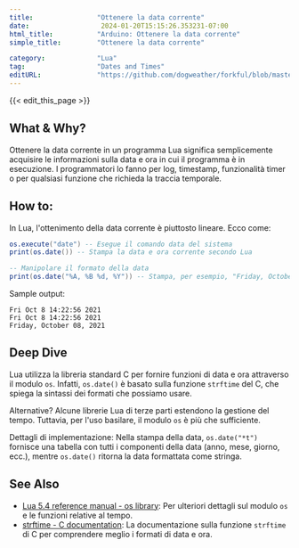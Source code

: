 ```yaml
---
title:                "Ottenere la data corrente"
date:                  2024-01-20T15:15:26.353231-07:00
html_title:           "Arduino: Ottenere la data corrente"
simple_title:         "Ottenere la data corrente"

category:             "Lua"
tag:                  "Dates and Times"
editURL:              "https://github.com/dogweather/forkful/blob/master/content/it/lua/getting-the-current-date.md"
---
```


{{< edit_this_page >}}

## What & Why?
Ottenere la data corrente in un programma Lua significa semplicemente acquisire le informazioni sulla data e ora in cui il programma è in esecuzione. I programmatori lo fanno per log, timestamp, funzionalità timer o per qualsiasi funzione che richieda la traccia temporale.

## How to:
In Lua, l'ottenimento della data corrente è piuttosto lineare. Ecco come:

```Lua
os.execute("date") -- Esegue il comando data del sistema
print(os.date()) -- Stampa la data e ora corrente secondo Lua

-- Manipolare il formato della data
print(os.date("%A, %B %d, %Y")) -- Stampa, per esempio, "Friday, October 08, 2021"
```

Sample output:

```
Fri Oct 8 14:22:56 2021
Fri Oct 8 14:22:56 2021
Friday, October 08, 2021
```

## Deep Dive
Lua utilizza la libreria standard C per fornire funzioni di data e ora attraverso il modulo `os`. Infatti, `os.date()` è basato sulla funzione `strftime` del C, che spiega la sintassi dei formati che possiamo usare.

Alternative? Alcune librerie Lua di terze parti estendono la gestione del tempo. Tuttavia, per l'uso basilare, il modulo `os` è più che sufficiente.

Dettagli di implementazione: Nella stampa della data, `os.date("*t")` fornisce una tabella con tutti i componenti della data (anno, mese, giorno, ecc.), mentre `os.date()` ritorna la data formattata come stringa.

## See Also
- [Lua 5.4 reference manual - os library](https://www.lua.org/manual/5.4/manual.html#6.9): Per ulteriori dettagli sul modulo `os` e le funzioni relative al tempo.
- [strftime - C documentation](https://www.cplusplus.com/reference/ctime/strftime/): La documentazione sulla funzione `strftime` di C per comprendere meglio i formati di data e ora.
